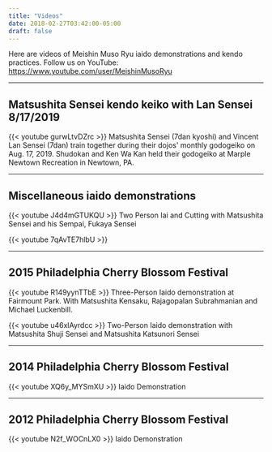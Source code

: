 ```yaml
---
title: "Videos"
date: 2018-02-27T03:42:00-05:00
draft: false
---
```


Here are videos of Meishin Muso Ryu iaido demonstrations and kendo practices. Follow us on YouTube: https://www.youtube.com/user/MeishinMusoRyu

---

## Matsushita Sensei kendo keiko with Lan Sensei 8/17/2019

{{< youtube gurwLtvDZrc >}}
Matsushita Sensei (7dan kyoshi) and Vincent Lan Sensei (7dan) train together during their dojos' monthly godogeiko on Aug. 17, 2019. Shudokan and Ken Wa Kan held their godogeiko at Marple Newtown Recreation in Newtown, PA.

---

## Miscellaneous iaido demonstrations

{{< youtube J4d4mGTUKQU >}}
Two Person Iai and Cutting with Matsushita Sensei and his Sempai, Fukaya Sensei

{{< youtube 7qAvTE7hlbU >}}

---

## 2015 Philadelphia Cherry Blossom Festival

{{< youtube R149yynTTbE >}}
Three-Person Iaido demonstration at Fairmount Park. With Matsushita Kensaku, Rajagopalan Subrahmanian and Michael Luckenbill.

{{< youtube u46xlAyrdcc >}}
Two-Person Iaido demonstration with Matsushita Shuji Sensei and Matsushita Katsunori Sensei

---

## 2014 Philadelphia Cherry Blossom Festival 

{{< youtube XQ6y_MYSmXU >}}
Iaido Demonstration

---

## 2012 Philadelphia Cherry Blossom Festival 

{{< youtube N2f_WOCnLX0 >}}
Iaido Demonstration